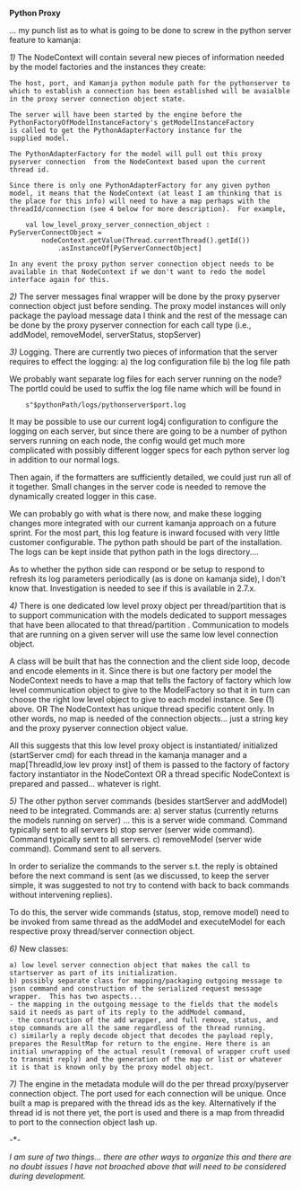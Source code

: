 
**Python Proxy**

... my punch list as to what is going to be done to screw in the python server feature to kamanja:

_1)_ The NodeContext will contain several new pieces of information needed by the 
model factories and the instances they create:

	The host, port, and Kamanja python module path for the pythonserver to which to establish a connection has been established will be avaialble in the proxy server connection object state.

	The server will have been started by the engine before the 
	PythonFactoryOfModelInstanceFactory's getModelInstanceFactory
	is called to get the PythonAdapterFactory instance for the 
	supplied model. 

	The PythonAdapterFactory for the model will pull out this proxy pyserver connection  from the NodeContext based upon the current thread id.  

	Since there is only one PythonAdapterFactory for any given python model, it means that the NodeContext (at least I am thinking that is the place for this info) will need to have a map perhaps with the threadId/connection (see 4 below for more description).  For example,

		val low_level_proxy_server_connection_object : PyServerConnectObject = 
			nodeContext.getValue(Thread.currentThread().getId())
				.asInstanceOf[PyServerConnectObject]

	In any event the proxy python server connection object needs to be available in that NodeContext if we don't want to redo the model interface again for this.

_2)_ The server messages final wrapper will be done by the proxy pyserver connection object just before sending.  The proxy model instances will only package the payload message data I think and the rest of the message can be done by the proxy pyserver connection for each call type (i.e., addModel, removeModel, serverStatus, stopServer) 

_3)_ Logging. There are currently two pieces of information that the server requires to effect the logging:
	a) the log configuration file
	b) the log file path

We probably want separate log files for each server running on the node? The portId could be used to suffix the log file name which will be found in 
	
		s"$pythonPath/logs/pythonserver$port.log

It may be possible to use our current log4j configuration to configure the logging on each server, but since there are going to be a number of python servers running on each node, the config would get much more complicated with possibly different logger specs for each python server log in addition to our normal logs.

Then again, if the formatters are sufficiently detailed, we could just run all of it together.  Small changes in the server code is needed to remove the dynamically created logger in this case.

We can probably go with what is there now, and make these logging changes more integrated with our current kamanja approach on a future sprint.  For the most part, this log feature is inward focused with very little customer configurable.  The python path should be part of the installation.  The logs can be kept inside that python path in the logs directory....

As to whether the python side can respond or be setup to respond to refresh its log parameters periodically (as is done on kamanja side), I don't know that.  Investigation is needed to see if this is available in 2.7.x.

_4)_ There is one dedicated low level proxy object per thread/partition that is to support communication with the models dedicated to support messages that have been allocated to that thread/partition .   Communication to models that are running on a given server will use the same low level connection object.   

A class will be built that has the connection and the client side loop, decode and encode elements in it.  Since there is but one factory per model the NodeContext needs to have a map that tells the factory of factory which low level communication object to give to the ModelFactory so that it in turn can choose the right low level object to give to each model instance. See (1) above. OR The NodeContext has unique thread specific content only.  In other words, no map is needed of the connection objects... just a string key and the proxy pyserver connection object value.

All this suggests that this low level proxy object is instantiated/ initialized (startServer cmd) for each thread in the kamanja manager and a map[ThreadId,low lev proxy inst] of them is passed to the factory of factory factory instantiator in the NodeContext OR a thread specific NodeContext is prepared and passed... whatever is right.

_5)_ The other python server commands (besides startServer and addModel) need to be integrated.  Commands are:
	a) server status (currently returns the models running on server)
	... this is a server wide command.  Command typically sent to all servers
	b) stop server (server wide command). Command typically sent to all servers.
	c) removeModel (server wide command). Command sent to all servers.

In order to serialize the commands to the server s.t. the reply is obtained before the next command is sent (as we discussed, to keep the server simple, it was suggested to not try to contend with back to back commands without intervening replies).

To do this, the server wide commands (status, stop, remove model) need to be invoked from same thread as the addModel and executeModel for each respective proxy thread/server connection object.

_6)_ New classes:

	a) low level server connection object that makes the call to startserver as part of its initialization.
	b) possibly separate class for mapping/packaging outgoing message to json command and construction of the serialized request message wrapper.  This has two aspects... 
	- the mapping in the outgoing message to the fields that the models said it needs as part of its reply to the addModel command,
	- the construction of the add wrapper, and full remove, status, and stop commands are all the same regardless of the thread running.
	c) similarly a reply decode object that decodes the payload reply, prepares the ResultMap for return to the engine. Here there is an initial unwrapping of the actual result (removal of wrapper cruft used to transmit reply) and the generation of the map or list or whatever it is that is known only by the proxy model object.

_7)_ The engine in the metadata module will do the per thread proxy/pyserver connection object.  The port used for each connection will be unique.  Once built a map is prepared with the thread ids as the key.  Alternatively if the thread id is not there yet, the port is used and there is a map from threadid to port to the connection object lash up.

-*-

_I am sure of two things... there are other ways to organize this and there are no doubt issues I have not broached above that will need to be considered during development._

